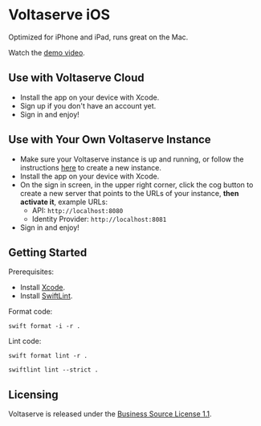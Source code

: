 # Voltaserve iOS

Optimized for iPhone and iPad, runs great on the Mac.

Watch the [demo video](https://youtu.be/RpHp0OEa_o8?feature=shared).

## Use with Voltaserve Cloud

- Install the app on your device with Xcode.
- Sign up if you don't have an account yet.
- Sign in and enjoy!

## Use with Your Own Voltaserve Instance

- Make sure your Voltaserve instance is up and running, or follow the instructions [here](https://github.com/kouprlabs/voltaserve) to create a new instance.
- Install the app on your device with Xcode.
- On the sign in screen, in the upper right corner, click the cog button to create a new server that points to the URLs of your instance, **then activate it**, example URLs:
  - API: `http://localhost:8080`
  - Identity Provider: `http://localhost:8081`
- Sign in and enjoy!

## Getting Started

Prerequisites:

- Install [Xcode](https://developer.apple.com/xcode/).
- Install [SwiftLint](https://github.com/realm/SwiftLint).

Format code:

```shell
swift format -i -r .
```

Lint code:

```shell
swift format lint -r .
```

```shell
swiftlint lint --strict .
```

## Licensing

Voltaserve is released under the [Business Source License 1.1](LICENSE).
